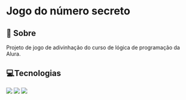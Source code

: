 <h1>Jogo do número secreto</h1>

<h2> 📖 Sobre</h2>
<p>Projeto de jogo de adivinhação do curso de lógica de programação da Alura.</p>

## 💻Tecnologias
<div>
  <img src="https://img.shields.io/badge/HTML-239120?style=for-the-badge&logo=html5&logoColor=white">
  <img src="https://img.shields.io/badge/CSS-239120?&style=for-the-badge&logo=css3&logoColor=white">
  <img src="https://img.shields.io/badge/JavaScript-F7DF1E?style=for-the-badge&logo=javascript&logoColor=black">
</div>
